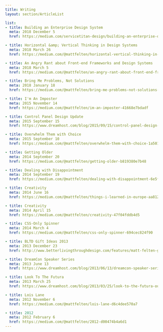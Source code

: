 ```yaml
---
title: Writing
layout: section/ArticleList

list:
- title: Building an Enterprise Design System
  meta: 2018 December 5
  href: https://medium.com/servicetitan-design/building-an-enterprise-design-system-f0fe74e7fac

- title: Horizontal &amp; Vertical Thinking in Design Systems
  meta: 2018 March 26
  href: https://medium.com/@mattfelten/horizontal-vertical-thinking-in-design-systems-7486409311c8

- title: An Angry Rant about Front-end Frameworks and Design Systems
  meta: 2018 March 5
  href: https://medium.com/@mattfelten/an-angry-rant-about-front-end-frameworks-and-design-systems-fe56f01ae206

- title: Bring Me Problems, Not Solutions
  meta: 2018 January 18
  href: https://medium.com/@mattfelten/bring-me-problems-not-solutions-dd2c33e1fdf7

- title: I'm An Imposter
  meta: 2015 November 14
  href: https://medium.com/@mattfelten/im-an-imposter-41668e7bdadf

- title: Control Panel Design Update
  meta: 2015 September 15
  href: https://www.dreamhost.com/blog/2015/09/15/control-panel-design-update/

- title: Overwhelm Them with Choice
  meta: 2015 September 10
  href: https://medium.com/@mattfelten/overwhelm-them-with-choice-1a501e5039fa

- title: Getting Older
  meta: 2014 September 20
  href: https://medium.com/@mattfelten/getting-older-b819380e7b48

- title: Dealing with Disappointment
  meta: 2014 September 19
  href: https://medium.com/@mattfelten/dealing-with-disappointment-6e5f5109a21

- title: Creativity
  meta: 2014 June 16
  href: https://medium.com/@mattfelten/things-i-learned-in-europe-aa812fef0e0a

- title: Creativity
  meta: 2014 April 15
  href: https://medium.com/@mattfelten/creativity-47f04fddb4d5

- title: CSS-Only Spinner
  meta: 2014 March 4
  href: https://medium.com/@mattfelten/css-only-spinner-694cec824f90

- title: BLTD Gift Ideas 2013
  meta: 2013 December 23
  href: http://www.betterlivingthroughdesign.com/features/matt-felten-gift-ideas-2013/

- title: DreamCon Speaker Series
  meta: 2013 June 13
  href: https://www.dreamhost.com/blog/2013/06/13/dreamcon-speaker-series-10-matt-felten/

- title: Look To The Futura
  meta: 2013 March 25
  href: https://www.dreamhost.com/blog/2013/03/25/look-to-the-futura-our-design-process/

- title: Lois Lane
  meta: 2012 November 6
  href: https://medium.com/@mattfelten/lois-lane-d6c4dee570a7

- title: 2012
  meta: 2012 February 6
  href: https://medium.com/@mattfelten/2012-d00474b4a6d1
---
```


